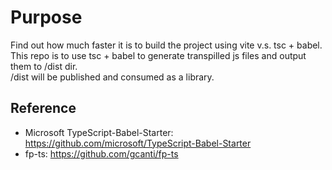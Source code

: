 # Purpose
Find out how much faster it is to build the project using vite v.s. tsc + babel.  
This repo is to use tsc + babel to generate transpilled js files and output them to /dist 
dir.  
/dist will be published and consumed as a library.

## Reference
* Microsoft TypeScript-Babel-Starter: https://github.com/microsoft/TypeScript-Babel-Starter
* fp-ts: https://github.com/gcanti/fp-ts